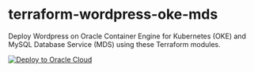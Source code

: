 # terraform-wordpress-oke-mds

Deploy Wordpress on Oracle Container Engine for Kubernetes (OKE) and MySQL Database Service (MDS) using these Terraform modules.

[![Deploy to Oracle Cloud](https://oci-resourcemanager-plugin.plugins.oci.oraclecloud.com/latest/deploy-to-oracle-cloud.svg)](https://cloud.oracle.com/resourcemanager/stacks/create?zipUrl=https://github.com/rayeswong/terraform-wordpress-oke-mds/archive/refs/tags/v0.1.zip)